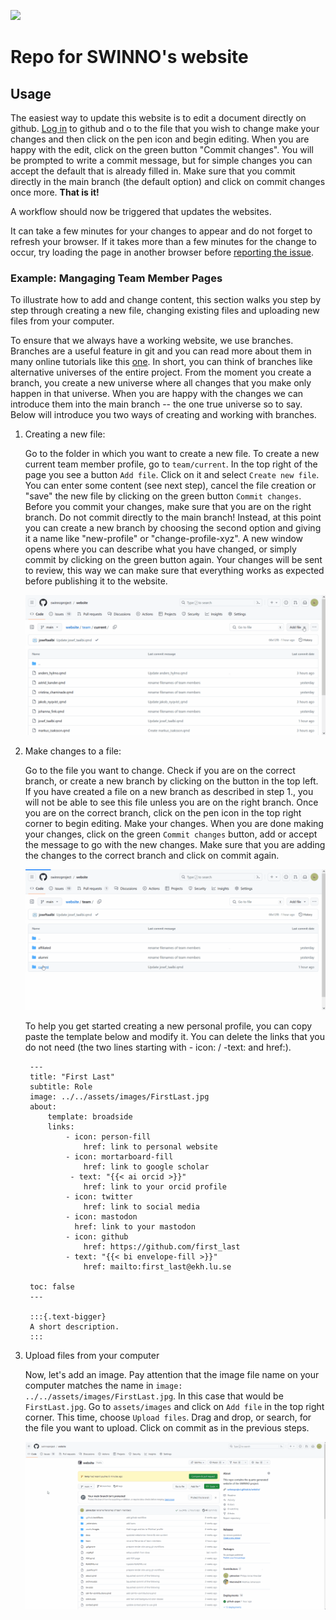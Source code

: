 ![](https://github.com/swinnoproject/website/actions/workflows/publish.yml/badge.svg)

# Repo for SWINNO's website

## Usage

The easiest way to update this website is to edit a document directly on github.
[Log in](https://github.com/login) to github and o to the file that you wish to 
change make your changes and then click on the pen icon and begin editing.
When you are happy with the edit, click on the green button "Commit changes".
You will be prompted to write a commit message, but for simple changes you can accept the default that is already filled in.
Make sure that you commit directly in the main branch (the default option) and click on commit changes once more.
**That is it!**

A workflow should now be triggered that updates the websites.

It can take a few minutes for your changes to appear and do not forget to refresh your browser.
If it takes more than a few minutes for the change to occur, try loading the page in another browser before 
[reporting the issue](https://github.com/swinnoproject/website/issues/new).

### Example: Mangaging Team Member Pages

To illustrate how to add and change content, this section walks you step by step through creating a new file, changing existing files and uploading new files from your computer.

To ensure that we always have a working website, we use branches.
Branches are a useful feature in git and you can read more about them in many online tutorials like this [one](https://www.atlassian.com/git/tutorials/using-branches).
In short, you can think of branches like alternative universes of the entire project.
From the moment you create a branch, you create a new universe where all changes that you make only happen in that universe.
When you are happy with the changes we can introduce them into the main branch -- the one true universe so to say.
Below will introduce you two ways of creating and working with branches.

1. Creating a new file:

    Go to the folder in which you want to create a new file.
    To create a new current team member profile, go to  `team/current`.
    In the top right of the page you see a button `Add file`.
    Click on it and select `Create new file`.
    You can enter some content (see next step), cancel the file creation or "save" the new file by clicking on the green button `Commit changes`.
    Before you commit your changes, make sure that you are on the right branch.
    Do not commit directly to the main branch!
    Instead, at this point you can create a new branch by choosing the second option and giving it a name like "new-profile" or "change-profile-xyz".
    A new window opens where you can describe what you have changed, or simply commit by clicking on the green button again.
    Your changes will be sent to review, this way we can make sure that everything works as expected before publishing it to the website.

    ![](assets/images/create_file.gif)

2. Make changes to a file:

    Go to the file you want to change.
    Check if you are on the correct branch, or create a new branch by clicking on the button in the top left.
    If you have created a file on a new branch as described in step 1., you will not be able to see this file unless you are on the right branch.
    Once you are on the correct branch, click on the pen icon in the top right corner to begin editing.
    Make your changes.
    When you are done making your changes, click on the green `Commit changes` button, add or accept the message to go with the new changes.
    Make sure that you are adding the changes to the correct branch and click on commit again.

    ![](assets/images/update_file.gif)


    To help you get started creating a new personal profile, you can copy paste the template below and modify it.
    You can delete the links that you do not need (the two lines starting with - icon: / -text: and href:). 

        ---
        title: "First Last"
        subtitle: Role
        image: ../../assets/images/FirstLast.jpg
        about:
            template: broadside
            links:
                - icon: person-fill
                    href: link to personal website
                - icon: mortarboard-fill
                    href: link to google scholar
                 - text: "{{< ai orcid >}}"
                    href: link to your orcid profile
                - icon: twitter
                    href: link to social media
                - icon: mastodon
                  href: link to your mastodon
                - icon: github
                    href: https://github.com/first_last
                - text: "{{< bi envelope-fill >}}"
                    href: mailto:first_last@ekh.lu.se

        toc: false
        ---

        :::{.text-bigger}
        A short description.
        :::

3. Upload files from your computer

    Now, let's add an image.
    Pay attention that the image file name on your computer matches the name in `image: ../../assets/images/FirstLast.jpg`.
    In this case that would be `FirstLast.jpg`.
    Go to `assets/images` and click on `Add file` in the top right corner.
    This time, choose `Upload files`.
    Drag and drop, or search, for the file you want to upload.
    Click on commit as in the previous steps.

    ![](assets/images/upload_file.gif)
